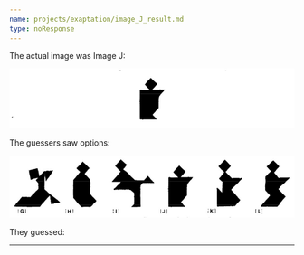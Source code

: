 ```yaml
---
name: projects/exaptation/image_J_result.md
type: noResponse
---
```


The actual image was Image J:

![Image](projects/exaptation/image_J.jpg)

The guessers saw options:

![Images G-L](projects/exaptation/imagesG-L.jpg)

They guessed:

---
